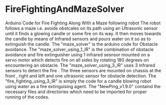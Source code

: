 # FireFightingAndMazeSolver
Arduino Code for Fire Fighting Along With a Maze following robot
The robot follows a maze i.e. avoids obstcales on its path using an Ultrasonic sensor until it finds a glowing candle or some fire on its way. It then moves towards the candle by means of Infrared sensors and pours water on it so as to extinguish the candle. 
The "maze_solver" is the arduino code for Obstacle avoidance.
The "maze_solver_using_1_IR" is the combination of obstacle avoidance and fire extinguisher using 1 infrared sesnsor mounted on a servo motor which detects fire on all sides by rotating 180 degrees on encountering an obstacle.
The "maze_solver_using_3_IR" uses 3 infrared sensors to detect the fire . The three sensors are mounted on chassis at the front , right and left and one ultrasonic sensor for obstacle detection.
The "fire_fighting_using_3_IR" is simply the code for a candle blowing robot using water as a fire extinguising agent.
The "NewPing_v1.9.0" containd the necessary files and directories which need to be imported for proper running of the codes.
